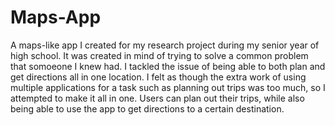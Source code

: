 # Maps-App
A maps-like app I created for my research project during my senior year of high school. It was created in mind of trying to solve a common problem that 
somoeone I knew had. I tackled the issue of being able to both plan and get directions all in one location. I felt as though the extra work of using
multiple applications for a task such as planning out trips was too much, so I attempted to make it all in one. Users can plan out their trips, while
also being able to use the app to get directions to a certain destination.
